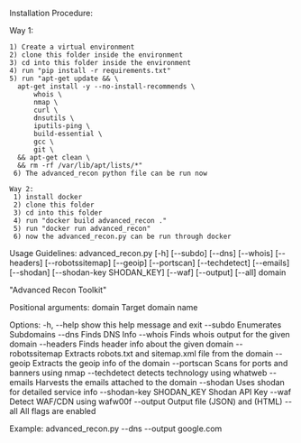 Installation Procedure:

  Way 1:
  
    1) Create a virtual environment
    2) clone this folder inside the environment
    3) cd into this folder inside the environment
    4) run "pip install -r requirements.txt"
    5) run "apt-get update && \
      apt-get install -y --no-install-recommends \
          whois \
          nmap \
          curl \
          dnsutils \
          iputils-ping \
          build-essential \
          gcc \
          git \
      && apt-get clean \
      && rm -rf /var/lib/apt/lists/*"
     6) The advanced_recon python file can be run now
     
    Way 2:
     1) install docker
     2) clone this folder
     3) cd into this folder
     4) run "docker build advanced_recon ."
     5) run "docker run advanced_recon"
     6) now the advanced_recon.py can be run through docker

Usage Guidelines: 
  advanced_recon.py [-h] [--subdo] [--dns] [--whois] [--headers] [--robotssitemap] [--geoip] [--portscan] [--techdetect] [--emails] [--shodan] [--shodan-key SHODAN_KEY] [--waf]
                         [--output] [--all]
                         domain

  "Advanced Recon Toolkit"
  
  Positional arguments:
    domain                Target domain name
  
  Options:
    -h, --help            show this help message and exit
    --subdo               Enumerates Subdomains
    --dns                 Finds DNS Info
    --whois               Finds whois output for the given domain
    --headers             Finds header info about the given domain
    --robotssitemap       Extracts robots.txt and sitemap.xml file from the domain
    --geoip               Extracts the geoip info of the domain
    --portscan            Scans for ports and banners using nmap
    --techdetect          detects technology using whatweb
    --emails              Harvests the emails attached to the domain
    --shodan              Uses shodan for detailed service info
    --shodan-key SHODAN_KEY
                          Shodan API Key
    --waf                 Detect WAF/CDN using wafw00f
    --output              Output file (JSON) and (HTML)
    --all                 All flags are enabled
    
  Example:
    advanced_recon.py --dns --output google.com
